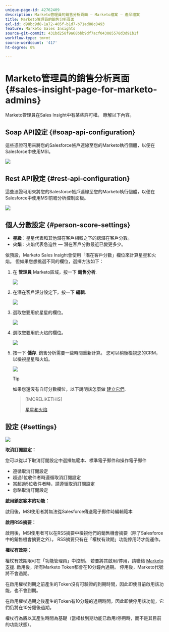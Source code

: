 ```yaml
---
unique-page-id: 42762409
description: Marketo管理員的銷售分析頁面 — Marketo檔案 — 產品檔案
title: Marketo管理員的銷售分析頁面
exl-id: d98bc9d8-1a72-405f-b1d7-b71ad88c8493
feature: Marketo Sales Insights
source-git-commit: 431bd258f9a68bbb9df7acf043085578d3d91b1f
workflow-type: tm+mt
source-wordcount: '417'
ht-degree: 0%

---
```


# Marketo管理員的銷售分析頁面 {#sales-insight-page-for-marketo-admins}

Marketo管理員在Sales Insight中有某些許可權。 瞭解以下內容。

## Soap API設定 {#soap-api-configuration}

這些憑證可用來將您的Salesforce帳戶連線至您的Marketo執行個體，以便在Salesforce中使用MSI。

![](assets/one-1.png)

## Rest API設定 {#rest-api-configuration}

這些憑證可用來將您的Salesforce帳戶連線至您的Marketo執行個體，以便在Salesforce中使用MSI前瞻分析控制面板。

![](assets/two-1.png)

## 個人分數設定 {#person-score-settings}

* **星級**：星星代表和其他潛在客戶相較之下的總潛在客戶分數。
* **火焰**：火焰代表急迫性 — 潛在客戶分數最近已變更多少。

依預設，Marketo Sales Insight會使用「潛在客戶分數」欄位來計算星星和火焰。 但如果您想挑選不同的欄位，選擇方法如下：

1. 在 **管理員** Marketo區域，按一下 **銷售分析**.

   ![](assets/four.png)

1. 在潛在客戶評分設定下，按一下 **編輯**.

   ![](assets/five.png)

1. 選取您要用於星星的欄位。

   ![](assets/six.png)

1. 選取您要用於火焰的欄位。

   ![](assets/seven.png)

1. 按一下 **儲存**. 銷售分析需要一些時間重新計算。 您可以稍後檢視您的CRM，以檢視星星和火焰。

   ![](assets/eight.png)

   >[!TIP]
   >
   >如果您還沒有自訂分數欄位，以下說明該怎麼做 [建立它們](/help/marketo/product-docs/administration/field-management/create-a-custom-field-in-marketo.md).

   >[!MORELIKETHIS]
   >
   >[星星和火焰](/help/marketo/product-docs/marketo-sales-insight/msi-for-salesforce/features/stars-and-flames/customize-stars-and-flames.md)

## 設定 {#settings}

![](assets/nine.png)

**取消訂閱設定：**

您可以從以下取消訂閱設定中選擇無範本、標準電子郵件和操作電子郵件

* 遵循取消訂閱設定
* 超過1位收件者時遵循取消訂閱設定
* 當超過5位收件者時，請遵循取消訂閱設定
* 忽略取消訂閱設定

**啟用鎖定範本的功能：**

啟用後，MSI使用者將無法從Salesforce傳送電子郵件時編輯範本

**啟用RSS摘要：**

啟用後，MSI使用者可以在RSS摘要中檢視他們的銷售機會摘要（除了Salesforce中的銷售機會摘要之外）。 RSS摘要只有在「權杖有效期」功能停用時才能運作。

**權杖有效期：**

權杖有效期限可在「功能管理員」中控制。 若要將其啟用/停用，請聯絡 [Marketo支援](https://nation.marketo.com/t5/Support/ct-p/Support). 啟用後，所有Marketo Token都會在10分鐘內過期。 停用後，Marketo代號將不會過期。

在啟用權杖到期之前產生的Token沒有可驗證的到期時間，因此即使目前啟用該功能，也不會到期。

在啟用權杖過期之後產生的Token有10分鐘的過期時間，因此即使停用該功能，它們仍將在10分鐘後過期。

權杖行為將以其產生時間為基礎（當權杖到期功能已啟用/停用時，而不是其目前的功能狀態）。
